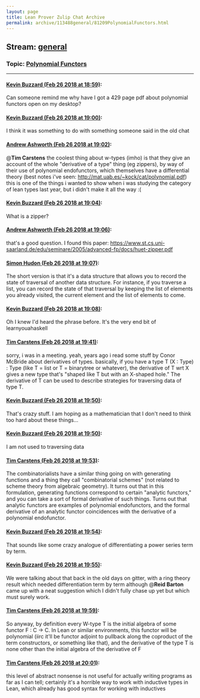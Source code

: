 ```yaml
---
layout: page
title: Lean Prover Zulip Chat Archive 
permalink: archive/113488general/81209PolynomialFunctors.html
---
```


## Stream: [general](index.html)
### Topic: [Polynomial Functors](81209PolynomialFunctors.html)

---

#### [Kevin Buzzard (Feb 26 2018 at 18:59)](https://leanprover.zulipchat.com/#narrow/stream/113488-general/topic/Polynomial%20Functors/near/123006369):
Can someone remind me why have I got a 429 page pdf about polynomial functors open on my desktop?

#### [Kevin Buzzard (Feb 26 2018 at 19:00)](https://leanprover.zulipchat.com/#narrow/stream/113488-general/topic/Polynomial%20Functors/near/123006427):
I think it was something to do with something someone said in the old chat

#### [Andrew Ashworth (Feb 26 2018 at 19:02)](https://leanprover.zulipchat.com/#narrow/stream/113488-general/topic/Polynomial%20Functors/near/123006491):
@**Tim Carstens** the coolest thing about w-types (imho) is that they give an account of the whole "derivative of a type" thing (eg zippers), by way of their use of polynomial endofunctors, which themselves have a differential theory (best notes i've seen: http://mat.uab.es/~kock/cat/polynomial.pdf)
this is one of the things i wanted to show when i was studying the category of lean types last year, but i didn't make it all the way :(

#### [Kevin Buzzard (Feb 26 2018 at 19:04)](https://leanprover.zulipchat.com/#narrow/stream/113488-general/topic/Polynomial%20Functors/near/123006559):
What is a zipper?

#### [Andrew Ashworth (Feb 26 2018 at 19:06)](https://leanprover.zulipchat.com/#narrow/stream/113488-general/topic/Polynomial%20Functors/near/123006625):
that's a good question. I found this paper: https://www.st.cs.uni-saarland.de/edu/seminare/2005/advanced-fp/docs/huet-zipper.pdf

#### [Simon Hudon (Feb 26 2018 at 19:07)](https://leanprover.zulipchat.com/#narrow/stream/113488-general/topic/Polynomial%20Functors/near/123006652):
The short version is that it's a data structure that allows you to record the state of traversal of another data structure. For instance, if you traverse a list, you can record the state of that traversal by keeping the list of elements you already visited, the current element and the list of elements to come.

#### [Kevin Buzzard (Feb 26 2018 at 19:08)](https://leanprover.zulipchat.com/#narrow/stream/113488-general/topic/Polynomial%20Functors/near/123006693):
Oh I knew I'd heard the phrase before. It's the very end bit of learnyouahaskell

#### [Tim Carstens (Feb 26 2018 at 19:41)](https://leanprover.zulipchat.com/#narrow/stream/113488-general/topic/Polynomial%20Functors/near/123007871):
sorry, i was in a meeting. yeah, years ago i read some stuff by Conor McBride about derivatives of types. basically, if you have a type T (X : Type) : Type (like T = list or T = binarytree or whatever), the derivative of T wrt X gives a new type that's "shaped like T but with an X-shaped hole." The derivative of T can be used to describe strategies for traversing data of type T.

#### [Kevin Buzzard (Feb 26 2018 at 19:50)](https://leanprover.zulipchat.com/#narrow/stream/113488-general/topic/Polynomial%20Functors/near/123008176):
That's crazy stuff. I am hoping as a mathematician that I don't need to think too hard about these things...

#### [Kevin Buzzard (Feb 26 2018 at 19:50)](https://leanprover.zulipchat.com/#narrow/stream/113488-general/topic/Polynomial%20Functors/near/123008180):
I am not used to traversing data

#### [Tim Carstens (Feb 26 2018 at 19:53)](https://leanprover.zulipchat.com/#narrow/stream/113488-general/topic/Polynomial%20Functors/near/123008268):
The combinatorialists have a similar thing going on with generating functions and a thing they call "combinatorial schemes" (not related to scheme theory from algebraic geometry). It turns out that in this formulation, generating functions correspond to certain "analytic functors," and you can take a sort of formal derivative of such things. Turns out that analytic functors are examples of polynomial endofunctors, and the formal derivative of an analytic functor coincidences with the derivative of a polynomial endofunctor.

#### [Kevin Buzzard (Feb 26 2018 at 19:54)](https://leanprover.zulipchat.com/#narrow/stream/113488-general/topic/Polynomial%20Functors/near/123008316):
That sounds like some crazy analogue of differentiating a power series term by term.

#### [Kevin Buzzard (Feb 26 2018 at 19:55)](https://leanprover.zulipchat.com/#narrow/stream/113488-general/topic/Polynomial%20Functors/near/123008336):
We were talking about that back in the old days on gitter, with a ring theory result which needed differentiation term by term although @**Reid Barton** came up with a neat suggestion which I didn't fully chase up yet but which must surely work.

#### [Tim Carstens (Feb 26 2018 at 19:59)](https://leanprover.zulipchat.com/#narrow/stream/113488-general/topic/Polynomial%20Functors/near/123008493):
So anyway, by definition every W-type T is the initial algebra of some functor F : C -> C. In Lean or similar environments, this functor will be polynomial (iirc it'll be functor adjoint to pullback along the coproduct of the term constructors, or something like that), and the derivative of the type T is none other than the initial algebra of the derivative of F

#### [Tim Carstens (Feb 26 2018 at 20:01)](https://leanprover.zulipchat.com/#narrow/stream/113488-general/topic/Polynomial%20Functors/near/123008578):
this level of abstract nonsense is not useful for actually writing programs as far as I can tell; certainly it's a horrible way to work with inductive types in Lean, which already has good syntax for working with inductives


